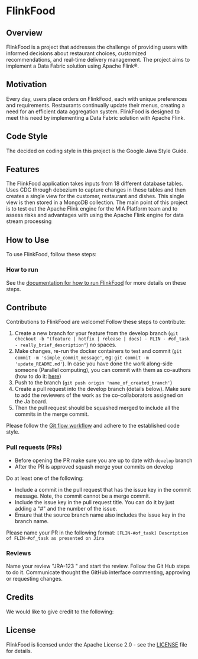 # FlinkFood

## Overview

FlinkFood is a project that addresses the challenge of providing users with informed decisions about restaurant choices, customized recommendations, and real-time delivery management. The project aims to implement a Data Fabric solution using Apache Flink®.

## Motivation

Every day, users place orders on FlinkFood, each with unique preferences and requirements. Restaurants continually update their menus, creating a need for an efficient data aggregation system. FlinkFood is designed to meet this need by implementing a Data Fabric solution with Apache Flink.

## Code Style
The decided on coding style in this project is the Google Java Style Guide.

## Features
The FlinkFood application takes inputs from 18 different database tables. Uses CDC through debezium to capture changes in these tables and then creates a single view for the customer, restaurant and dishes. This single view is then stored in a MongoDB collection. The main point of this project is to test out the Apache Flink engine for the MIA Platform team and to assess risks and advantages with using the Apache Flink engine for data stream processing


## How to Use

To use FlinkFood, follow these steps:

### How to run

See the [documentation for how to run FlinkFood](docs/howToRun.md) for more details on these steps.

## Contribute

Contributions to FlinkFood are welcome! Follow these steps to contribute:

1. Create a new branch for your feature from the develop branch (`git checkout -b "(feature | hotfix | release | docs) - FLIN - #of_task - really_brief_description"`) no spaces.
2. Make changes, re-run the docker containers to test and commit (`git commit -m 'simple_commit_message'`, eg: `git commit -m 'update_README.md'`). In case you have done the work along-side someone (Parallel computing), you can commit with them as co-authors (how to do it: [here](https://docs.github.com/en/pull-requests/committing-changes-to-your-project/creating-and-editing-commits/creating-a-commit-with-multiple-authors))
3. Push to the branch (`git push origin 'name_of_created_branch'`)
4. Create a pull request into the develop branch (details below). Make sure to add the reviewers of the work as the co-collaborators assigned on the Ja board.
5. Then the pull request should be squashed merged to include all the commits in the merge commit.

Please follow the [Git flow workflow](https://www.gitkraken.com/learn/git/git-flow) and adhere to the established code style.

### Pull requests (PRs)

- Before opening the PR make sure you are up to date with `develop` branch
- After the PR is approved squash merge your commits on develop

Do at least one of the following:

- Include a commit in the pull request that has the issue key in the commit message. Note, the commit cannot be a merge commit.
- Include the issue key in the pull request title. You can do it by just adding a "#" and the number of the issue. 
- Ensure that the source branch name also includes the issue key in the branch name.

Please name your PR in the following format:
`[FLIN-#of_task] Description of FLIN-#of_task as presented on Jira`

### Reviews

Name your review "JRA-123 <review summary>" and start the review. Follow the Git Hub steps to do it. Communicate thought the GitHub interface commenting, approving or requesting changes.

## Credits

We would like to give credit to the following:

## License

FlinkFood is licensed under the Apache License 2.0 - see the [LICENSE](LICENSE) file for details.
